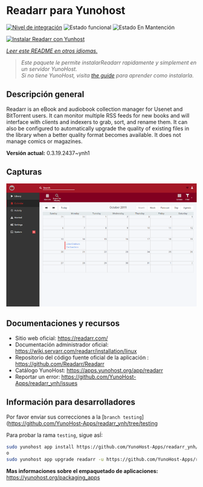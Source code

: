 <!--
Este archivo README esta generado automaticamente<https://github.com/YunoHost/apps/tree/master/tools/readme_generator>
No se debe editar a mano.
-->

# Readarr para Yunohost

[![Nivel de integración](https://dash.yunohost.org/integration/readarr.svg)](https://dash.yunohost.org/appci/app/readarr) ![Estado funcional](https://ci-apps.yunohost.org/ci/badges/readarr.status.svg) ![Estado En Mantención](https://ci-apps.yunohost.org/ci/badges/readarr.maintain.svg)

[![Instalar Readarr con Yunhost](https://install-app.yunohost.org/install-with-yunohost.svg)](https://install-app.yunohost.org/?app=readarr)

*[Leer este README en otros idiomas.](./ALL_README.md)*

> *Este paquete le permite instalarReadarr rapidamente y simplement en un servidor YunoHost.*  
> *Si no tiene YunoHost, visita [the guide](https://yunohost.org/install) para aprender como instalarla.*

## Descripción general

Readarr is an eBook and audiobook collection manager for Usenet and BitTorrent users. It can monitor multiple RSS feeds for new books and will interface with clients and indexers to grab, sort, and rename them. It can also be configured to automatically upgrade the quality of existing files in the library when a better quality format becomes available. It does not manage comics or magazines.

**Versión actual:** 0.3.19.2437~ynh1

## Capturas

![Captura de Readarr](./doc/screenshots/calendar.png)

## Documentaciones y recursos

- Sitio web oficial: <https://readarr.com/>
- Documentación administrador oficial: <https://wiki.servarr.com/readarr/installation/linux>
- Repositorio del código fuente oficial de la aplicación : <https://github.com/Readarr/Readarr>
- Catálogo YunoHost: <https://apps.yunohost.org/app/readarr>
- Reportar un error: <https://github.com/YunoHost-Apps/readarr_ynh/issues>

## Información para desarrolladores

Por favor enviar sus correcciones a la [`branch testing`](https://github.com/YunoHost-Apps/readarr_ynh/tree/testing

Para probar la rama `testing`, sigue asÍ:

```bash
sudo yunohost app install https://github.com/YunoHost-Apps/readarr_ynh/tree/testing --debug
o
sudo yunohost app upgrade readarr -u https://github.com/YunoHost-Apps/readarr_ynh/tree/testing --debug
```

**Mas informaciones sobre el empaquetado de aplicaciones:** <https://yunohost.org/packaging_apps>
